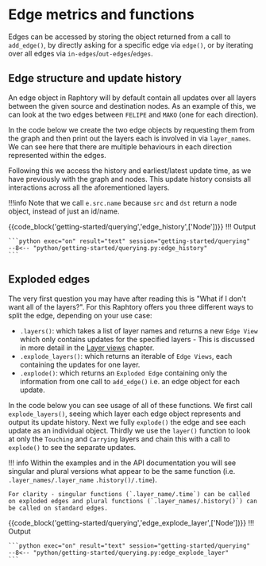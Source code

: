 # Edge metrics and functions 
Edges can be accessed by storing the object returned from a call to `add_edge()`, by directly asking for a specific edge via `edge()`, or by iterating over all edges via `in-edges`/`out-edges`/`edges`. 

## Edge structure and update history
An edge object in Raphtory will by default contain all updates over all layers between the given source and destination nodes. As an example of this, we can look at the two edges between `FELIPE` and `MAKO` (one for each direction). 

In the code below we create the two edge objects by requesting them from the graph and then print out the layers each is involved in via `layer_names`. We can see here that there are multiple behaviours in each direction represented within the edges.

Following this we access the history and earliest/latest update time, as we have previously with the graph and nodes. This update history consists all interactions across all the aforementioned layers.

!!!info 
    Note that we call `e.src.name` because `src` and `dst` return a node object, instead of just an id/name.

{{code_block('getting-started/querying','edge_history',['Node'])}}
!!! Output

    ```python exec="on" result="text" session="getting-started/querying"
    --8<-- "python/getting-started/querying.py:edge_history"
    ```

## Exploded edges
The very first question you may have after reading this is "What if I don't want all of the layers?". For this Raphtory offers you three different ways to split the edge, depending on your use case:

* `.layers()`: which takes a list of layer names and returns a new `Edge View` which only contains updates for the specified layers - This is discussed in more detail in the [Layer views](../views/3_layer.md) chapter.
* `.explode_layers()`: which returns an iterable of `Edge Views`, each containing the updates for one layer.
* `.explode()`: which returns an `Exploded Edge` containing only the information from one call to `add_edge()` i.e. an edge object for each update. 

In the code below you can see usage of all of these functions. We first call `explode_layers()`, seeing which layer each edge object represents and output its update history. Next we fully `explode()` the edge and see each update as an individual object. Thirdly we use the `layer()` function to look at only the `Touching` and `Carrying` layers and chain this with a call to `explode()` to see the separate updates. 

!!! info
    Within the examples and in the API documentation you will see singular and plural versions what appear to be the same function (i.e. `.layer_names/.layer_name` `.history()/.time`). 
    
    For clarity - singular functions (`.layer_name/.time`) can be called on exploded edges and plural functions (`.layer_names/.history()`) can be called on standard edges.

{{code_block('getting-started/querying','edge_explode_layer',['Node'])}}
!!! Output

    ```python exec="on" result="text" session="getting-started/querying"
    --8<-- "python/getting-started/querying.py:edge_explode_layer"
    ```
